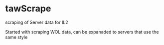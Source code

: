 # tawScrape
scraping of Server data for IL2

Started with scraping WOL data, can be expanaded to servers that use the same style
